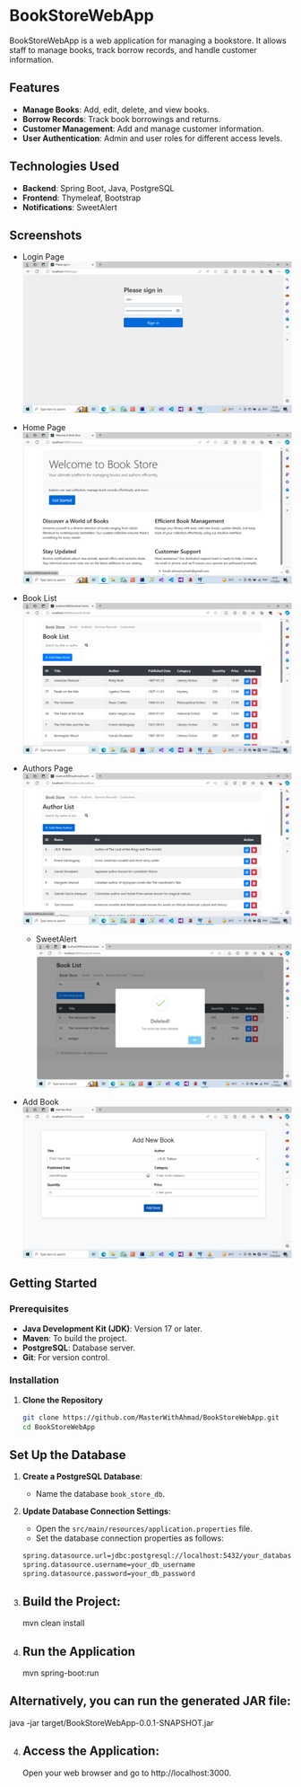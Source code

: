 # BookStoreWebApp

BookStoreWebApp is a web application for managing a bookstore. It allows staff to manage books, track borrow records, and handle customer information.

## Features

- **Manage Books**: Add, edit, delete, and view books.
- **Borrow Records**: Track book borrowings and returns.
- **Customer Management**: Add and manage customer information.
- **User Authentication**: Admin and user roles for different access levels.

## Technologies Used

- **Backend**: Spring Boot, Java, PostgreSQL
- **Frontend**: Thymeleaf, Bootstrap
- **Notifications**: SweetAlert

## Screenshots

- Login Page
  ![LoginPage](src/main/resources/templates/screenshots/loginPage.png)

- Home Page
  ![Home Page](src/main/resources/templates/screenshots/HomePage.png)

- Book List
  ![Book List](src/main/resources/templates/screenshots/BookListPage.png)

- Authors Page
  ![List of Authors](src/main/resources/templates/screenshots/AuthorsPage.png)
  
  - SweetAlert
  ![Success Message](src/main/resources/templates/screenshots/Success.png)


- Add Book
  ![AddBookPage](src/main/resources/templates/screenshots/AddBook.png)

## Getting Started

### Prerequisites

- **Java Development Kit (JDK)**: Version 17 or later.
- **Maven**: To build the project.
- **PostgreSQL**: Database server.
- **Git**: For version control.

### Installation

1. **Clone the Repository**

   ```bash
   git clone https://github.com/MasterWithAhmad/BookStoreWebApp.git
   cd BookStoreWebApp

 ## Set Up the Database

1. **Create a PostgreSQL Database**:
   - Name the database `book_store_db`.

2. **Update Database Connection Settings**:
   - Open the `src/main/resources/application.properties` file.
   - Set the database connection properties as follows:
   
   ```properties
   spring.datasource.url=jdbc:postgresql://localhost:5432/your_database_name
   spring.datasource.username=your_db_username
   spring.datasource.password=your_db_password

3. ## Build the Project:
   mvn clean install
   
4. ## Run the Application
   mvn spring-boot:run
## Alternatively, you can run the generated JAR file:
java -jar target/BookStoreWebApp-0.0.1-SNAPSHOT.jar

4. ## Access the Application:
   Open your web browser and go to http://localhost:3000.
